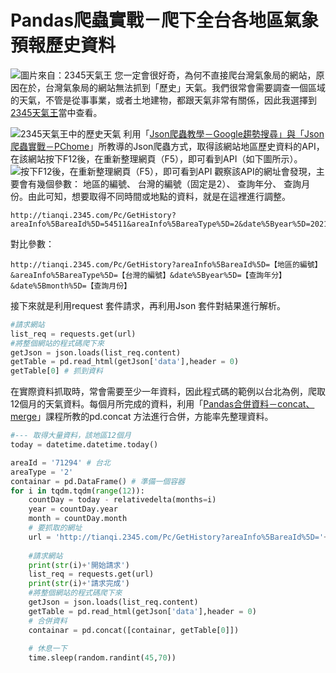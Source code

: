# Pandas爬蟲實戰－爬下全台各地區氣象預報歷史資料
![圖片來自：2345天氣王](https://i.imgur.com/i3Xe2cp.png)
您一定會很好奇，為何不直接爬台灣氣象局的網站，原因在於，台灣氣象局的網站無法抓到「歷史」天氣。我們很常會需要調查一個區域的天氣，不管是從事事業，或者土地建物，都跟天氣非常有關係，因此我選擇到[2345天氣王](http://tianqi.2345.com/)當中查看。

![2345天氣王中的歷史天氣](https://i.imgur.com/IoWHY15.png)
利用「[Json爬蟲教學－Google趨勢搜尋」與「Json爬蟲實戰－PChome]()」所教導的Json爬蟲方式，取得該網站地區歷史資料的API，在該網站按下F12後，在重新整理網頁（F5），即可看到API（如下圖所示）。
![按下F12後，在重新整理網頁（F5），即可看到API](https://i.imgur.com/wJ3zay9.png)
觀察該API的網址會發現，主要會有幾個參數： 地區的編號、 台灣的編號（固定是2）、 查詢年分、 查詢月份。由此可知，想要取得不同時間或地點的資料，就是在這裡進行調整。
```
http://tianqi.2345.com/Pc/GetHistory?areaInfo%5BareaId%5D=54511&areaInfo%5BareaType%5D=2&date%5Byear%5D=2021&date%5Bmonth%5D=8
```
對比參數：
```
http://tianqi.2345.com/Pc/GetHistory?areaInfo%5BareaId%5D=【地區的編號】&areaInfo%5BareaType%5D=【台灣的編號】&date%5Byear%5D=【查詢年分】&date%5Bmonth%5D=【查詢月份】
```
接下來就是利用request 套件請求，再利用Json 套件對結果進行解析。
```python
#請求網站
list_req = requests.get(url)
#將整個網站的程式碼爬下來
getJson = json.loads(list_req.content)
getTable = pd.read_html(getJson['data'],header = 0)
getTable[0] # 抓到資料
```

在實際資料抓取時，常會需要至少一年資料，因此程式碼的範例以台北為例，爬取12個月的天氣資料。每個月所完成的資料，利用「[Pandas合併資料－concat、merge]()」課程所教的pd.concat 方法進行合併，方能率先整理資料。
```python
#--- 取得大量資料，該地區12個月
today = datetime.datetime.today()

areaId = '71294' # 台北
areaType = '2'
containar = pd.DataFrame() # 準備一個容器
for i in tqdm.tqdm(range(12)):
    countDay = today - relativedelta(months=i)
    year = countDay.year
    month = countDay.month
    # 要抓取的網址
    url = 'http://tianqi.2345.com/Pc/GetHistory?areaInfo%5BareaId%5D='+ str(areaId) +'&areaInfo%5BareaType%5D='+ str(areaType) +'&date%5Byear%5D='+ str(year) +'&date%5Bmonth%5D='+ str(month)
    
    #請求網站
    print(str(i)+'開始請求')
    list_req = requests.get(url)
    print(str(i)+'請求完成')
    #將整個網站的程式碼爬下來
    getJson = json.loads(list_req.content)
    getTable = pd.read_html(getJson['data'],header = 0)
    # 合併資料
    containar = pd.concat([containar, getTable[0]])
    
    # 休息一下
    time.sleep(random.randint(45,70))
```
